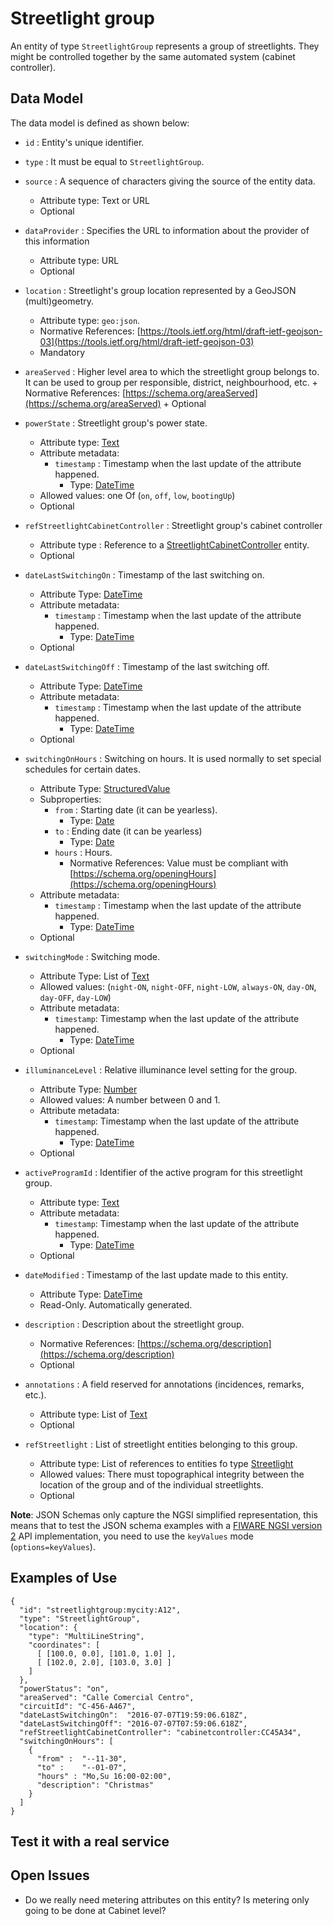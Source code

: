 # Streetlight group

An entity of type `StreetlightGroup` represents a group of streetlights. They
might be controlled together by the same automated system (cabinet controller).

## Data Model

The data model is defined as shown below:

-   `id` : Entity's unique identifier.

-   `type` : It must be equal to `StreetlightGroup`.

- `source` : A sequence of characters giving the source of the entity data.
  - Attribute type: Text or URL
  - Optional

- `dataProvider` : Specifies the URL to information about the provider of this information
  - Attribute type: URL
  - Optional

-   `location` : Streetlight's group location represented by a GeoJSON
    (multi)geometry.

    -   Attribute type: `geo:json`.
    -   Normative References:
        [https://tools.ietf.org/html/draft-ietf-geojson-03](https://tools.ietf.org/html/draft-ietf-geojson-03)
    -   Mandatory

-   `areaServed` : Higher level area to which the streetlight group belongs to.
    It can be used to group per responsible, district, neighbourhood, etc. +
    Normative References:
    [https://schema.org/areaServed](https://schema.org/areaServed) + Optional

-   `powerState` : Streetlight group's power state.

    -   Attribute type: [Text](http://schema.org/Text)
    -   Attribute metadata:
        -   `timestamp` : Timestamp when the last update of the attribute
            happened.
            -   Type: [DateTime](http://schema.org/DateTime)
    -   Allowed values: one Of (`on`, `off`, `low`, `bootingUp`)
    -   Optional

-   `refStreetlightCabinetController` : Streetlight group's cabinet controller

    -   Attribute type : Reference to a
        [StreetlightCabinetController](../../StreetlightCabinetController/doc/spec.md)
        entity.
    -   Optional

-   `dateLastSwitchingOn` : Timestamp of the last switching on.

    -   Attribute Type: [DateTime](http://schema.org/DateTime)
    -   Attribute metadata:
        -   `timestamp` : Timestamp when the last update of the attribute
            happened.
            -   Type: [DateTime](http://schema.org/DateTime)
    -   Optional

-   `dateLastSwitchingOff` : Timestamp of the last switching off.

    -   Attribute Type: [DateTime](http://schema.org/DateTime)
    -   Attribute metadata:
        -   `timestamp` : Timestamp when the last update of the attribute
            happened.
            -   Type: [DateTime](http://schema.org/DateTime)
    -   Optional

-   `switchingOnHours` : Switching on hours. It is used normally to set special
    schedules for certain dates.

    -   Attribute Type: [StructuredValue](http://schema.org/StructuredValue)
    -   Subproperties:
        -   `from` : Starting date (it can be yearless).
            -   Type: [Date](https://schema.org/Date)
        -   `to` : Ending date (it can be yearless)
            -   Type: [Date](https://schema.org/Date)
        -   `hours` : Hours.
            -   Normative References: Value must be compliant with
                [https://schema.org/openingHours](https://schema.org/openingHours)
    -   Attribute metadata:
        -   `timestamp` : Timestamp when the last update of the attribute
            happened.
            -   Type: [DateTime](http://schema.org/DateTime)
    -   Optional

-   `switchingMode` : Switching mode.

    -   Attribute Type: List of [Text](http://schema.org/Text)
    -   Allowed values: (`night-ON`, `night-OFF`, `night-LOW`, `always-ON`,
        `day-ON`, `day-OFF`, `day-LOW`)
    -   Attribute metadata:
        -   `timestamp`: Timestamp when the last update of the attribute
            happened.
            -   Type: [DateTime](http://schema.org/DateTime)
    -   Optional

-   `illuminanceLevel` : Relative illuminance level setting for the group.

    -   Attribute Type: [Number](http://schema.org/Number)
    -   Allowed values: A number between 0 and 1.
    -   Attribute metadata:
        -   `timestamp`: Timestamp when the last update of the attribute
            happened.
            -   Type: [DateTime](http://schema.org/DateTime)
    -   Optional

-   `activeProgramId` : Identifier of the active program for this streetlight
    group.

    -   Attribute type: [Text](https://schema.org/Text)
    -   Attribute metadata:
        -   `timestamp`: Timestamp when the last update of the attribute
            happened.
            -   Type: [DateTime](http://schema.org/DateTime)
    -   Optional

-   `dateModified` : Timestamp of the last update made to this entity.

    -   Attribute Type: [DateTime](http://schema.org/DateTime)
    -   Read-Only. Automatically generated.

-   `description` : Description about the streetlight group.

    -   Normative References:
        [https://schema.org/description](https://schema.org/description)
    -   Optional

-   `annotations` : A field reserved for annotations (incidences, remarks,
    etc.).

    -   Attribute type: List of [Text](https://schema.org/Text)
    -   Optional

-   `refStreetlight` : List of streetlight entities belonging to this group.
    -   Attribute type: List of references to entities fo type
        [Streetlight](../../Streetlight/doc/spec.md)
    -   Allowed values: There must topographical integrity between the location
        of the group and of the individual streetlights.
    -   Optional

**Note**: JSON Schemas only capture the NGSI simplified representation, this
means that to test the JSON schema examples with a
[FIWARE NGSI version 2](http://fiware.github.io/specifications/ngsiv2/stable)
API implementation, you need to use the `keyValues` mode (`options=keyValues`).

## Examples of Use

    {
      "id": "streetlightgroup:mycity:A12",
      "type": "StreetlightGroup",
      "location": {
        "type": "MultiLineString",
        "coordinates": [
          [ [100.0, 0.0], [101.0, 1.0] ],
          [ [102.0, 2.0], [103.0, 3.0] ]
        ]
      },
      "powerStatus": "on",
      "areaServed": "Calle Comercial Centro",
      "circuitId": "C-456-A467",
      "dateLastSwitchingOn":  "2016-07-07T19:59:06.618Z",
      "dateLastSwitchingOff": "2016-07-07T07:59:06.618Z",
      "refStreetlightCabinetController": "cabinetcontroller:CC45A34",
      "switchingOnHours": [
        {
          "from" :  "--11-30",
          "to" :    "--01-07",
          "hours" : "Mo,Su 16:00-02:00",
          "description": "Christmas"
        }
      ]
    }

## Test it with a real service

## Open Issues

-   Do we really need metering attributes on this entity? Is metering only going
    to be done at Cabinet level?
